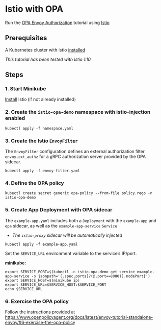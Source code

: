 # Istio with OPA

Run the [OPA Envoy Authorization](https://www.openpolicyagent.org/docs/latest/envoy-introduction/) tutorial using [Istio](https://istio.io/)

## Prerequisites

A Kubernetes cluster with Istio [installed](https://istio.io/latest/docs/setup/getting-started/#install)

_This tutorial has been tested with Istio 1.10_

## Steps

### 1. Start Minikube

[Install](https://istio.io/latest/docs/setup/getting-started/#install) Istio (if not already installed)

### 2. Create the `istio-opa-demo` namespace with istio-injection enabled

```
kubectl apply -f namespace.yaml
```

### 3. Create the Istio `EnvoyFilter`

The `EnvoyFilter` configuration defines an external authorization filter `envoy.ext_authz` for a gRPC authorization server provided by the OPA sidecar.

```
kubectl apply -f envoy-filter.yaml
```

### 4. Define the OPA policy

```
kubectl create secret generic opa-policy --from-file policy.rego -n istio-opa-demo
```

### 5. Create App Deployment with OPA sidecar

The `example-app.yaml` includes both a `Deployment` with the `example-app` and `opa` sidecar, as well as the `example-app-service` `Service`
* _The `istio-proxy` sidecar will be automatically injected_

```
kubectl apply -f example-app.yaml
```

Set the `SERVICE_URL` environment variable to the service’s IP/port.

**minikube:**
```
export SERVICE_PORT=$(kubectl -n istio-opa-demo get service example-app-service -o jsonpath='{.spec.ports[?(@.port==8080)].nodePort}')
export SERVICE_HOST=$(minikube ip)
export SERVICE_URL=$SERVICE_HOST:$SERVICE_PORT
echo $SERVICE_URL
```

### 6. Exercise the OPA policy

Follow the instructions provided at https://www.openpolicyagent.org/docs/latest/envoy-tutorial-standalone-envoy/#6-exercise-the-opa-policy
